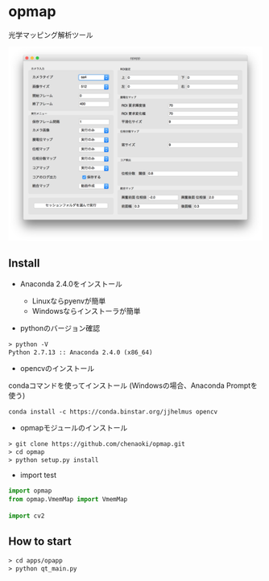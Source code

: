 # opmap

光学マッピング解析ツール

<img src="opmap.png">

## Install

* Anaconda 2.4.0をインストール
  - Linuxならpyenvが簡単
  - Windowsならインストーラが簡単

* pythonのバージョン確認

```
> python -V
Python 2.7.13 :: Anaconda 2.4.0 (x86_64)
```

* opencvのインストール

condaコマンドを使ってインストール
(Windowsの場合、Anaconda Promptを使う)

```
conda install -c https://conda.binstar.org/jjhelmus opencv
```

* opmapモジュールのインストール

```
> git clone https://github.com/chenaoki/opmap.git
> cd opmap
> python setup.py install
```

* import test

```python
import opmap
from opmap.VmemMap import VmemMap

import cv2
```

## How to start

```
> cd apps/opapp
> python qt_main.py
```
